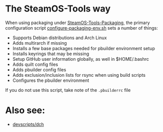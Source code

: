 # The SteamOS-Tools way

When using packaging under [SteamOS-Tools-Packaging](https://github.com/ProfessorKaos64/SteamOS-Tools-Packaging), 
the primary configuration script [configure-packaging-env.sh](https://github.com/ProfessorKaos64/SteamOS-Tools-Packaging/blob/brewmaster/setup-files/configure-packaging-env.sh)
sets a number of things:

* Supports Debian distributions and Arch Linux
* Adds multirarch if missing
* Installs a few base packages needed for pbuilder environment setup
* Installs keyrings that may be missing
* Setup GitHub user information globally, as well in $HOME/.bashrc
* Adds quilt config files
* Adds pbuilder config files
* Adds exclusion/inclusion lists for rsync when using build scripts
* Configures the pbuilder environment

If you do not use this script, take note of the `.pbuilderrc` file

# Also see:

* [devscripts/dch](http://manpages.ubuntu.com/manpages/precise/man1/dch.1.html)
